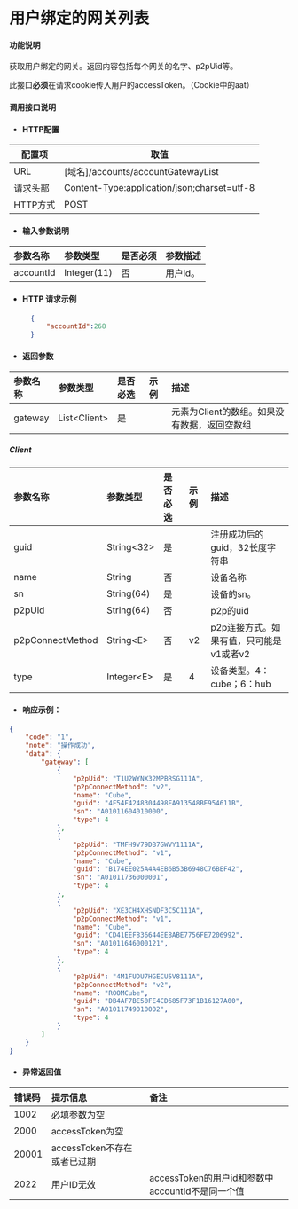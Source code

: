 # 用户绑定的网关列表

#### 功能说明

获取用户绑定的网关。返回内容包括每个网关的名字、p2pUid等。

此接口**必须**在请求cookie传入用户的accessToken。（Cookie中的aat）

#### 调用接口说明

* #### HTTP配置

| 配置项 | 取值 |
| --- | --- |
| URL | \[域名\]/accounts/accountGatewayList |
| 请求头部 | Content-Type:application/json;charset=utf-8 |
| HTTP方式 | POST |

* #### 输入参数说明

| 参数名称 | 参数类型 | 是否必须 | 参数描述 |
| :--- | :--- | :--- | :--- |
| accountId | Integer\(11\) | 否 | 用户id。 |

* #### HTTP 请求示例

  ```json
    {
        "accountId":268
    }
  ```
* #### 返回参数

| 参数名称 | 参数类型 | 是否必选 | 示例 | 描述 |
| :--- | :--- | :--- | :--- | :--- |
| gateway | List&lt;Client&gt; | 是 |  | 元素为Client的数组。如果没有数据，返回空数组 |

##### Client

| 参数名称 | 参数类型 | 是否必选 | 示例 | 描述 |
| :--- | :--- | :--- | :--- | :--- |
| guid | String&lt;32&gt; | 是 |  | 注册成功后的guid，32长度字符串 |
| name | String | 否 |  | 设备名称 |
| sn | String\(64\) | 是 |  | 设备的sn。 |
| p2pUid | String\(64\) | 否 |  | p2p的uid |
| p2pConnectMethod | String&lt;E&gt; | 否 | v2 | p2p连接方式。如果有值，只可能是v1或者v2 |
| type | Integer&lt;E&gt; | 是 | 4 | 设备类型。4：cube；6：hub |

* #### 响应示例：

```json
{
    "code": "1",
    "note": "操作成功",
    "data": {
        "gateway": [
            {
                "p2pUid": "T1U2WYNX32MPBRSG111A",
                "p2pConnectMethod": "v2",
                "name": "Cube",
                "guid": "4F54F4248304498EA913548BE954611B",
                "sn": "A01011604010000",
                "type": 4
            },
            {
                "p2pUid": "TMFH9V79DB7GWVY1111A",
                "p2pConnectMethod": "v1",
                "name": "Cube",
                "guid": "B174EE025A4A4EB6B53B6948C76BEF42",
                "sn": "A01011736000001",
                "type": 4
            },
            {
                "p2pUid": "XE3CH4XHSNDF3C5C111A",
                "p2pConnectMethod": "v1",
                "name": "Cube",
                "guid": "CD41EEF836644EE8ABE7756FE7206992",
                "sn": "A01011646000121",
                "type": 4
            },
            {
                "p2pUid": "4M1FUDU7HGECU5V8111A",
                "p2pConnectMethod": "v2",
                "name": "ROOMCube",
                "guid": "DB4AF7BE50FE4CD685F73F1B16127A00",
                "sn": "A01011749010002",
                "type": 4
            }
        ]
    }
}
```

* #### 异常返回值

| 错误码 | 提示信息 | 备注 |
| :--- | :--- | :--- |
| 1002 | 必填参数为空 |  |
| 2000 | accessToken为空 |  |
| 20001 | accessToken不存在或者已过期 |  |
| 2022 | 用户ID无效 | accessToken的用户id和参数中accountId不是同一个值 |



